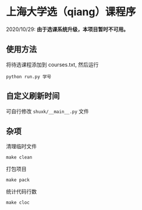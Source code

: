 # 上海大学选（qiang）课程序

2020/10/29:
**由于选课系统升级，本项目暂时不可用。**

## 使用方法
将待选课程添加到 courses.txt, 然后运行
```shell
python run.py 学号
```

## 自定义刷新时间

可自行修改 `shuxk/__main__.py` 文件

## 杂项

清理临时文件
```shell
make clean
```

打包项目
```shell
make pack
```

统计代码行数
```shell
make cloc
```
